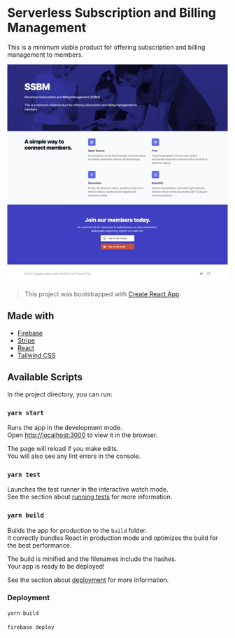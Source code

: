 # Serverless Subscription and Billing Management

This is a minimum viable product for offering subscription and billing management to members.

![Screen](./docs/screen.jpg)

> This project was bootstrapped with [Create React App](https://github.com/facebook/create-react-app).

## Made with

* [Firebase](https://firebase.google.com/)
* [Stripe](https://stripe.com/)
* [React](https://reactjs.org/)
* [Tailwind CSS](https://tailwindcss.com/)
## Available Scripts

In the project directory, you can run:

### `yarn start`

Runs the app in the development mode.\
Open [http://localhost:3000](http://localhost:3000) to view it in the browser.

The page will reload if you make edits.\
You will also see any lint errors in the console.

### `yarn test`

Launches the test runner in the interactive watch mode.\
See the section about [running tests](https://facebook.github.io/create-react-app/docs/running-tests) for more information.

### `yarn build`

Builds the app for production to the `build` folder.\
It correctly bundles React in production mode and optimizes the build for the best performance.

The build is minified and the filenames include the hashes.\
Your app is ready to be deployed!

See the section about [deployment](https://facebook.github.io/create-react-app/docs/deployment) for more information.
### Deployment

```
yarn build

firebase deploy
```
